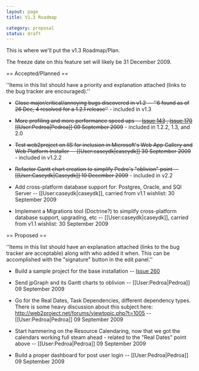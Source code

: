 ```yaml
---
layout: page
title: V1.3 Roadmap

category: proposal
status: draft
---
```


This is where we'll put the v1.3 Roadmap/Plan.

The freeze date on this feature set will likely be 31 December 2009.

== Accepted/Planned ==

''Items in this list should have a priority and explanation attached (links to the bug tracker are encouraged).''

*  <s>Close major/critical/annoying bugs discovered in v1.2 -- ''6 found as of 26 Dec, 4 resolved for a 1.2.1 release''</s> - included in v1.3

*  <s>More profiling and more performance speed ups -- [Issue 143](http://bugs.web2project.net/view.php?id=143) , [Issue 170](http://bugs.web2project.net/view.php?id=170)  [[User:Pedroa|Pedroa]] 09 September 2009</s> - included in 1.2.2, 1.3, and 2.0

*  <s>Test web2project on IIS for inclusion in Microsoft's Web App Gallery and Web Platform Installer -- [[User:caseydk|caseydk]] 30 September 2009</s> - included in v1.2.2

*  <s>Refactor Gantt chart creation to simplify Pedro's "oblivion" point --[[User:Caseydk|Caseydk]] 10 December 2009</s> - included in v2.2

* Add cross-platform database support for:  Postgres, Oracle, and SQl Server -- [[User:caseydk|caseydk]], carried from v1.1 wishlist: 30 September 2009

* Implement a Migrations tool (Doctrine?) to simplify cross-platform database support, upgrading, etc -- [[User:caseydk|caseydk]], carried from v1.1 wishlist:  30 September 2009

== Proposed ==

''Items in this list should have an explanation attached (links to the bug tracker are acceptable) along with who added it when.  This can be accomplished with the "signature" button in the edit panel.''

*  Build a sample project for the base installation -- [Issue 260](http://bugs.web2project.net/view.php?id=260)

*  Send jpGraph and its Gantt charts to oblivion -- [[User:Pedroa|Pedroa]] 09 September 2009

*  Go for the Real Dates, Task Dependencies, different dependency types.  There is some heavy discussion about this subject here: http://web2project.net/forums/viewtopic.php?t=1005 -- [[User:Pedroa|Pedroa]] 09 September 2009

*  Start hammering on the Resource Calendaring, now that we got the calendars working full steam ahead - related to the "Real Dates" point above -- [[User:Pedroa|Pedroa]] 09 September 2009

*  Build a proper dashboard for post user login -- [[User:Pedroa|Pedroa]] 09 September 2009